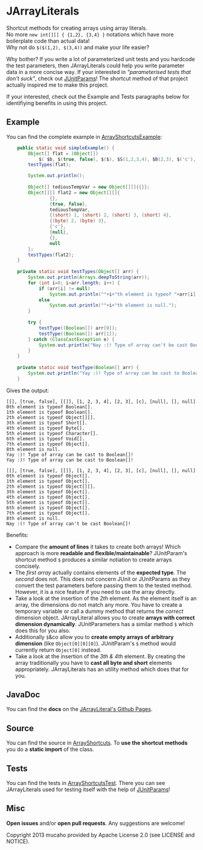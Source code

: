 JArrayLiterals
==============

Shortcut methods for creating arrays using array literals.   
No more `new int[][] { {1,2}, {3,4} }` notations which have more boilerplate code than actual data!   
Why not do `$($(1,2), $(3,4))` and make your life easier?

Why bother? If you write a lot of parameterized unit tests and you hardcode the test parameters, then JArrayLiterals 
could help you write parameter data in a more concise way.
If your interested in _"parameterised tests that don't suck"_, check out [JUnitParams](http://code.google.com/p/junitparams/)! The shortcut method of that project actually inspired me to 
make this project.

If your interested, check out the Example and Tests paragraphs below for identifiying benefits in using this project.


Example
-------
You can find the complete example in [ArrayShortcutsExample](example/jarrayliterals/ArrayShortcutsExample.java):
```java
	public static void simpleExample() {
		Object[] flat = (Object[])
			$( $b, $(true, false), $($), $S(1,2,3,4), $B(2,3), $('c'), $($null), $, $null );
		testTypes(flat);

		System.out.println();
		
		Object[] tediousTempVar = new Object[][]{{}};
		Object[][] flat2 = new Object[][]{
				{},
				{true, false},
				tediousTempVar,
				{(short) 1, (short) 2, (short) 3, (short) 4},
				{(byte) 2, (byte) 3},
				{'c'},
				{null},
				{},
				null
		};
		testTypes(flat2);
	}
	
	private static void testTypes(Object[] arr) {
		System.out.println(Arrays.deepToString(arr));
		for (int i=0; i<arr.length; i++) {
			if (arr[i] != null)
				System.out.println(""+i+"th element is typeof "+arr[i].getClass().getSimpleName()+".");
			else
				System.out.println(""+i+"th element is null.");
		}
		
		try {
			testType((Boolean[]) arr[0]);
			testType((Boolean[]) arr[1]);
		} catch (ClassCastException e) {
			System.out.println("Nay :(! Type of array can't be cast Boolean[]!");
		}
	}
	
	private static void testType(Boolean[] arr) {
		System.out.println("Yay :)! Type of array can be cast to Boolean[]!");
	}
```

Gives the output:
```
[[], [true, false], [[]], [1, 2, 3, 4], [2, 3], [c], [null], [], null]
0th element is typeof Boolean[].
1th element is typeof Boolean[].
2th element is typeof Object[][].
3th element is typeof Short[].
4th element is typeof Byte[].
5th element is typeof Character[].
6th element is typeof Void[].
7th element is typeof Object[].
8th element is null.
Yay :)! Type of array can be cast to Boolean[]!
Yay :)! Type of array can be cast to Boolean[]!

[[], [true, false], [[]], [1, 2, 3, 4], [2, 3], [c], [null], [], null]
0th element is typeof Object[].
1th element is typeof Object[].
2th element is typeof Object[][].
3th element is typeof Object[].
4th element is typeof Object[].
5th element is typeof Object[].
6th element is typeof Object[].
7th element is typeof Object[].
8th element is null.
Nay :(! Type of array can't be cast Boolean[]!
```
Benefits:
* Compare the __amount of lines__ it takes to create both arrays! Which approach is more __readable and flexible/maintainable__? JUnitParam's shortcut method `$` produces a similar notiation to create arrays concisely.
* The _first array_ actually contains elements of the __expected type__. The _second_ does not. This does not concern JUnit or JUnitParams as they convert the test parameters before passing them to the tested method. However, it is a nice feature if you need to use the array directly.
* Take a look at the insertion of the _2th_ element. As the element itself is an array, the dimensions do not match any more. You have to create a temporary variable or call a dummy method that returns the _correct_ dimension object. JArrayLiteral allows you to create __arrays with correct dimension dynamically__. JUnitParameters has a similar method `$` which does this for you also.
* Additionally `$`&co allow you to __create empty arrays of arbitrary dimension__ (like `Object[0][0][0]`). JUnitParam's `$` method would currently return `Object[0]` instead.
* Take a look at the insertion of the  _3th & 4th_ element. By creating the array traditionally you have to __cast all byte and short__ elements appropriately. JArrayLiterals has an utility method which does that for you.

JavaDoc
-------
You can find the __docs__ on the [JArrayLiteral's Github Pages](http://mucaho.github.io/JArrayLiterals/).

Source
------
You can find the source in [ArrayShortcuts](src/jarrayliterals/ArrayShortcuts.java). To __use the shortcut methods__ you do a __static import__ of the class.

Tests
-----
You can find the tests in [ArrayShortcutsTest](test/jarrayliterals/ArrayShortcutsTest.java). There you can see JArrayLiterals used for testing itself with the help of [JUnitParams](http://code.google.com/p/junitparams/)!

Misc
----
__Open issues__ and/or __open pull requests__. Any suggestions are welcome!

Copyright 2013 mucaho provided by Apache License 2.0 (see LICENSE and NOTICE).



